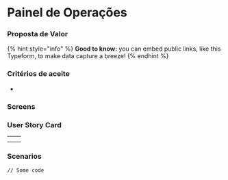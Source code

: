 # Painel de Operações

### Proposta de Valor

{% hint style="info" %}
**Good to know:** you can embed public links, like this Typeform, to make data capture a breeze!
{% endhint %}

### Critérios de aceite <a href="#criterios-de-aceite" id="criterios-de-aceite"></a>

*

### Screens <a href="#screens" id="screens"></a>





### User Story Card  <a href="#user-story-card" id="user-story-card"></a>

|   |   |
| - | - |
|   |   |
|   |   |



### Scenarios <a href="#scenarios" id="scenarios"></a>

```
// Some code
```
